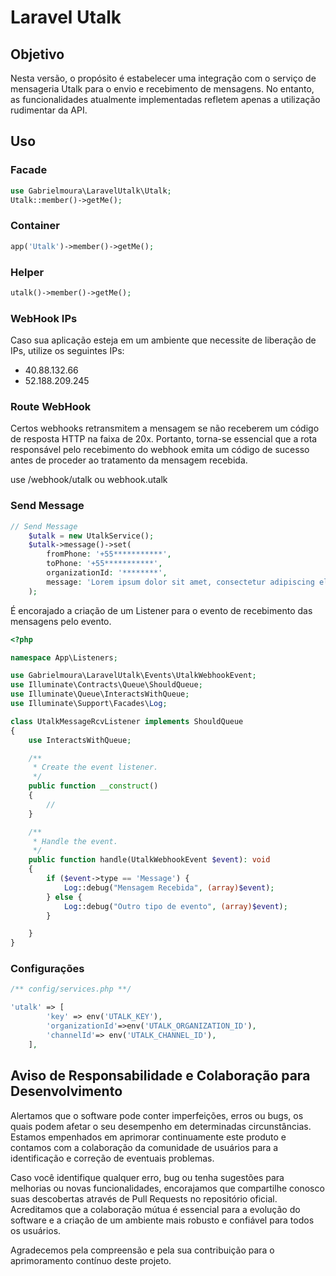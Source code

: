 # Laravel Utalk

## Objetivo

Nesta versão, o propósito é estabelecer uma integração com o serviço de mensageria Utalk para o envio e recebimento de
mensagens. No entanto, as funcionalidades atualmente implementadas refletem apenas a utilização rudimentar da API.

## Uso

### Facade
```php
use Gabrielmoura\LaravelUtalk\Utalk;
Utalk::member()->getMe();
```

### Container
```php
app('Utalk')->member()->getMe();
```

### Helper
```php
utalk()->member()->getMe();
```
### WebHook IPs

Caso sua aplicação esteja em um ambiente que necessite de liberação de IPs, utilize os seguintes IPs:

* 40.88.132.66
* 52.188.209.245

### Route WebHook

Certos webhooks retransmitem a mensagem se não receberem um código de resposta HTTP na faixa de 20x. Portanto, torna-se
essencial que a rota responsável pelo recebimento do webhook emita um código de sucesso antes de proceder ao tratamento
da mensagem recebida.

use /webhook/utalk ou webhook.utalk


### Send Message

```php
// Send Message
    $utalk = new UtalkService();
    $utalk->message()->set(
        fromPhone: '+55***********',
        toPhone: '+55***********',
        organizationId: '********',
        message: 'Lorem ipsum dolor sit amet, consectetur adipiscing elit.'
    );
```

É encorajado a criação de um Listener para o evento de recebimento das mensagens pelo evento.

```php
<?php

namespace App\Listeners;

use Gabrielmoura\LaravelUtalk\Events\UtalkWebhookEvent;
use Illuminate\Contracts\Queue\ShouldQueue;
use Illuminate\Queue\InteractsWithQueue;
use Illuminate\Support\Facades\Log;

class UtalkMessageRcvListener implements ShouldQueue
{
    use InteractsWithQueue;

    /**
     * Create the event listener.
     */
    public function __construct()
    {
        //
    }

    /**
     * Handle the event.
     */
    public function handle(UtalkWebhookEvent $event): void
    {
        if ($event->type == 'Message') {
            Log::debug("Mensagem Recebida", (array)$event);
        } else {
            Log::debug("Outro tipo de evento", (array)$event);
        }

    }
}
```

### Configurações

```php
/** config/services.php **/

'utalk' => [
        'key' => env('UTALK_KEY'),
        'organizationId'=>env('UTALK_ORGANIZATION_ID'),
        'channelId'=> env('UTALK_CHANNEL_ID'),
    ],
```

## Aviso de Responsabilidade e Colaboração para Desenvolvimento

Alertamos que o software pode conter imperfeições, erros ou bugs, os quais podem afetar o seu desempenho em determinadas
circunstâncias. Estamos empenhados em aprimorar continuamente este produto e contamos com a colaboração da comunidade de
usuários para a identificação e correção de eventuais problemas.

Caso você identifique qualquer erro, bug ou tenha sugestões para melhorias ou novas funcionalidades, encorajamos que
compartilhe conosco suas descobertas através de Pull Requests no repositório oficial. Acreditamos que a colaboração
mútua é essencial para a evolução do software e a criação de um ambiente mais robusto e confiável para todos os
usuários.

Agradecemos pela compreensão e pela sua contribuição para o aprimoramento contínuo deste projeto.

